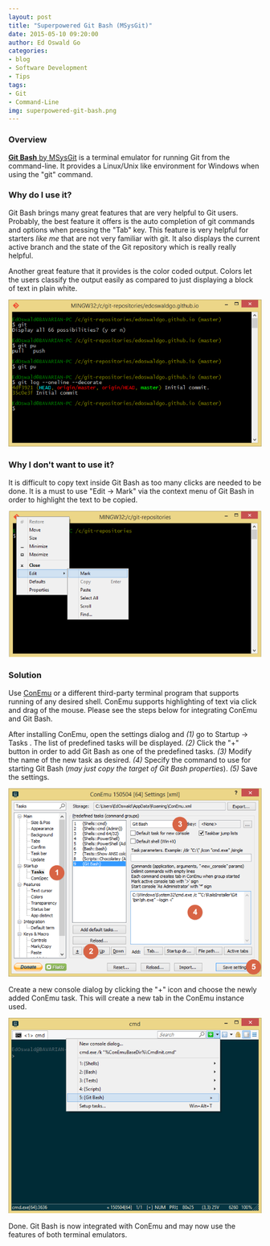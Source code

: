 ```yaml
---
layout: post
title: "Superpowered Git Bash (MSysGit)"
date: 2015-05-10 09:20:00
author: Ed Oswald Go
categories:
- blog
- Software Development
- Tips
tags:
- Git
- Command-Line
img: superpowered-git-bash.png
---
```


### Overview
[<b>Git Bash</b> by MSysGit][msysgit] is a terminal emulator for running Git from the command-line. It provides a Linux/Unix like environment for Windows when using the "git" command.

### Why do I use it?
Git Bash brings many great features that are very helpful to Git users. Probably, the best feature it offers is the auto completion of git commands and options when pressing the "Tab" key. This feature is very helpful for starters *like me* that are not very familiar with git. It also displays the current active branch and the state of the Git repository which is really really helpful.

Another great feature that it provides is the color coded output. Colors let the users classify the output easily as compared to just displaying a block of text in plain white.

![alt text](/assets/img/blog/superpowered-git-bash/git-bash-features.png "Git Bash Features")

### Why I don't want to use it?
It is difficult to copy text inside Git Bash as too many clicks are needed to be done. It is a must to use "Edit -> Mark" via the context menu of Git Bash in order to highlight the text to be copied.

![alt text](/assets/img/blog/superpowered-git-bash/git-bash-mark-text.png "Git Bash Mark")

### Solution
Use [ConEmu][conemu] or a different third-party terminal program that supports running of any desired shell. ConEmu supports highlighting of text via click and drag of the mouse. Please see the steps below for integrating ConEmu and Git Bash.

After installing ConEmu, open the settings dialog and *(1)* go to Startup -> Tasks . The list of predefined tasks will be displayed. *(2)* Click the "+" button in order to add Git Bash as one of the predefined tasks. *(3)* Modify the name of the new task as desired. *(4)* Specify the command to use for starting Git Bash (*may just copy the target of Git Bash properties*). *(5)* Save the settings.

![alt text](/assets/img/blog/superpowered-git-bash/conemu-settings.png "ConEmu Settings")

Create a new console dialog by clicking the "+" icon and choose the newly added ConEmu task. This will create a new tab in the ConEmu instance used.

![alt text](/assets/img/blog/superpowered-git-bash/conemu-create-console.png "ConEmu Create Console Dialog")

Done. Git Bash is now integrated with ConEmu and may now use the features of both terminal emulators.

[conemu]: http://conemu.github.io/
[msysgit]: https://msysgit.github.io/
